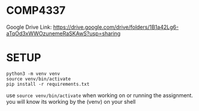 # COMP4337
Google Drive Link: https://drive.google.com/drive/folders/1B1a42Lg6-aTqOd3xWWOzunemeRaSKAwS?usp=sharing

# SETUP
```
python3 -m venv venv
source venv/bin/activate
pip install -r requirements.txt
```

use ```source venv/bin/activate``` when working on or running the assignment. you will know its working by the (venv) on your shell